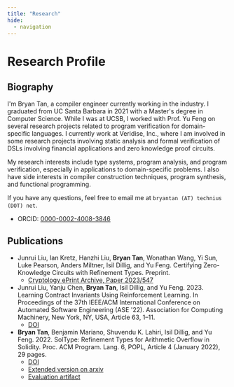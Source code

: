 ```yaml
---
title: "Research"
hide:
  - navigation
---
```


# Research Profile

## Biography

I'm Bryan Tan, a compiler engineer currently working in the industry. I
graduated from UC Santa Barbara in 2021 with a Master's degree in Computer
Science. While I was at UCSB, I worked with Prof. Yu Feng on several research
projects related to program verification for domain-specific languages. I
currently work at Veridise, Inc., where I am involved in some research projects
involving static analysis and formal verification of DSLs involving financial
applications and zero knowledge proof circuits.

My research interests include type systems, program analysis, and program
verification, especially in applications to domain-specific problems. I also
have side interests in compiler construction techniques, program synthesis, and
functional programming.

If you have any questions, feel free to email me at `bryantan (AT) technius
(DOT) net`.

* ORCID: [0000-0002-4008-3846](https://orcid.org/0000-0002-4008-3846)

## Publications

* Junrui Liu, Ian Kretz, Hanzhi Liu, **Bryan Tan**, Wonathan Wang, Yi Sun, Luke Pearson, Anders Miltner, Isil Dillig, and Yu Feng. Certifying Zero-Knowledge Circuits with Refinement Types. Preprint.
  * [Cryptology ePrint Archive, Paper 2023/547](https://eprint.iacr.org/2023/547)
* Junrui Liu, Yanju Chen, **Bryan Tan**, Isil Dillig, and Yu Feng. 2023. Learning Contract Invariants Using Reinforcement Learning. In Proceedings of the 37th IEEE/ACM International Conference on Automated Software Engineering (ASE '22). Association for Computing Machinery, New York, NY, USA, Article 63, 1–11.
  * [DOI](https://doi.org/10.1145/3551349.3556962)
* **Bryan Tan**, Benjamin Mariano, Shuvendu K. Lahiri, Isil Dillig, and Yu Feng. 2022. SolType: Refinement Types
for Arithmetic Overflow in Solidity. Proc. ACM Program. Lang. 6, POPL, Article 4 (January 2022), 29 pages.
  * [DOI](https://doi.org/10.1145/3498665)
  * [Extended version on arxiv](https://arxiv.org/abs/2110.00677)
  * [Evaluation artifact](https://github.com/Technius/soltype-artifact-public)
